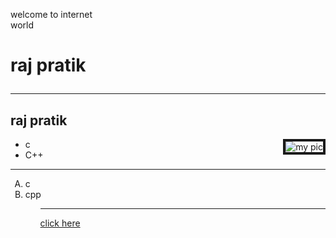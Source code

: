 <!DOCTYPE html>
<html>
<head>
<title> welcome home page </title>
</head>
<body>
<p> welcome to internet<br/> world </p>
<h1> raj pratik<hr/> </h1>
<h2> raj pratik </h2>
<img src = "E:\project\raj.jpg" border="4px" alt="my pic" align = "right"/>
<ul type ="disc">
<li> c </li>
<li> C++ </li> 
</ul> <hr/>
<ol type ="A">
<li> c </li>
<li> cpp </li>
<ol/> <hr/>
<a href ="https://www.google.com"> click here </a>
</body>
</html>
